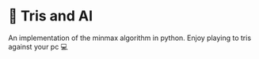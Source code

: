 # 🎲 Tris and AI 
An implementation of the minmax algorithm in python.
Enjoy playing to tris against your pc 💻
